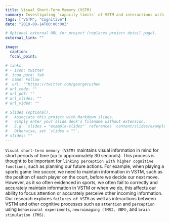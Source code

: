 ```yaml
---
title: Visual Short-Term Memory (VSTM)
summary: Investigating `capacity limits` of VSTM and interactions with `attention` and `perception`.
tags: ["VSTM", "Cognitive"]
date: "2019-08-14T00:00:00Z"

# Optional external URL for project (replaces project detail page).
external_link: ""

image:
  caption: 
  focal_point: 

# links:
# - icon: twitter
#  icon_pack: fab
#  name: Follow
#  url: ""https://twitter.com/georgecushen
# url_code: ""
# url_pdf: ""
# url_slides: ""
# url_video: ""

# Slides (optional).
#   Associate this project with Markdown slides.
#   Simply enter your slide deck's filename without extension.
#   E.g. `slides = "example-slides"` references `content/slides/example-slides.md`.
#   Otherwise, set `slides = ""`.
# slides: ""
---
```


`Visual short-term memory (VSTM)` maintains visual information in mind for short periods of time (up to approximately 30 seconds). This process is thought to be important for `linking perception with higher cognitive functions`, such as planning our future actions. For example, when playing a sports game line soccer, we need to maintain information in VSTM, such as the position of each player on the court, before we decide our next move. However, as it so often evidenced in sports, we often fail to correctly and accurately maintain information in VSTM or when we do, this affects our ability to focus attention or accurately perceive other incoming information. 
Our research explores `failures of VSTM` as well as interactions between VSTM and other cognitive processes such as `attention` and `perception` using `behavioural experiments`, `neuroimaging (fMRI, VBM)`, and `brain stimulation (TMS)`.
